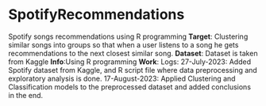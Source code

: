 # SpotifyRecommendations
Spotify songs recommendations using R programming 
**Target**: Clustering similar songs into groups so that when a user listens to a song he gets recommendations to the next closest similar song.
**Dataset**: Dataset is taken from Kaggle
**Info**:Using R programming 
**Work**:
Logs:
27-July-2023: Added Spotify dataset from Kaggle, and R script file where data preprocessing and exploratory analysis is done.
17-August-2023: Applied Clustering and Classification models to the preprocessed dataset and added conclusions in the end.
